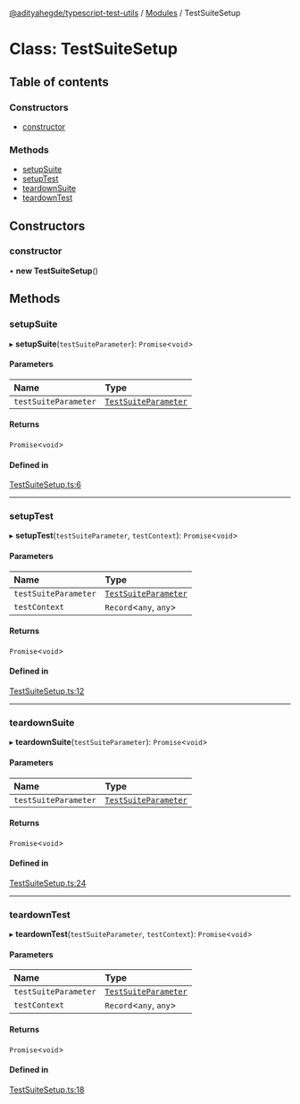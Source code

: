 [@adityahegde/typescript-test-utils](../README.md) / [Modules](../modules.md) / TestSuiteSetup

# Class: TestSuiteSetup

## Table of contents

### Constructors

- [constructor](TestSuiteSetup.md#constructor)

### Methods

- [setupSuite](TestSuiteSetup.md#setupsuite)
- [setupTest](TestSuiteSetup.md#setuptest)
- [teardownSuite](TestSuiteSetup.md#teardownsuite)
- [teardownTest](TestSuiteSetup.md#teardowntest)

## Constructors

### constructor

• **new TestSuiteSetup**()

## Methods

### setupSuite

▸ **setupSuite**(`testSuiteParameter`): `Promise`<`void`\>

#### Parameters

| Name | Type |
| :------ | :------ |
| `testSuiteParameter` | [`TestSuiteParameter`](../modules.md#testsuiteparameter) |

#### Returns

`Promise`<`void`\>

#### Defined in

[TestSuiteSetup.ts:6](https://github.com/AdityaHegde/typescript-test-utils/blob/b5280ad/src/TestSuiteSetup.ts#L6)

___

### setupTest

▸ **setupTest**(`testSuiteParameter`, `testContext`): `Promise`<`void`\>

#### Parameters

| Name | Type |
| :------ | :------ |
| `testSuiteParameter` | [`TestSuiteParameter`](../modules.md#testsuiteparameter) |
| `testContext` | `Record`<`any`, `any`\> |

#### Returns

`Promise`<`void`\>

#### Defined in

[TestSuiteSetup.ts:12](https://github.com/AdityaHegde/typescript-test-utils/blob/b5280ad/src/TestSuiteSetup.ts#L12)

___

### teardownSuite

▸ **teardownSuite**(`testSuiteParameter`): `Promise`<`void`\>

#### Parameters

| Name | Type |
| :------ | :------ |
| `testSuiteParameter` | [`TestSuiteParameter`](../modules.md#testsuiteparameter) |

#### Returns

`Promise`<`void`\>

#### Defined in

[TestSuiteSetup.ts:24](https://github.com/AdityaHegde/typescript-test-utils/blob/b5280ad/src/TestSuiteSetup.ts#L24)

___

### teardownTest

▸ **teardownTest**(`testSuiteParameter`, `testContext`): `Promise`<`void`\>

#### Parameters

| Name | Type |
| :------ | :------ |
| `testSuiteParameter` | [`TestSuiteParameter`](../modules.md#testsuiteparameter) |
| `testContext` | `Record`<`any`, `any`\> |

#### Returns

`Promise`<`void`\>

#### Defined in

[TestSuiteSetup.ts:18](https://github.com/AdityaHegde/typescript-test-utils/blob/b5280ad/src/TestSuiteSetup.ts#L18)
